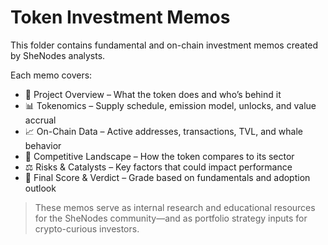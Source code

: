 # Token Investment Memos

This folder contains fundamental and on-chain investment memos created by SheNodes analysts.

Each memo covers:
- 📌 Project Overview – What the token does and who’s behind it  
- 📊 Tokenomics – Supply schedule, emission model, unlocks, and value accrual  
- 📈 On-Chain Data – Active addresses, transactions, TVL, and whale behavior  
- 🧠 Competitive Landscape – How the token compares to its sector  
- ⚖️ Risks & Catalysts – Key factors that could impact performance  
- 🏁 Final Score & Verdict – Grade based on fundamentals and adoption outlook

> These memos serve as internal research and educational resources for the SheNodes community—and as portfolio strategy inputs for crypto-curious investors.
